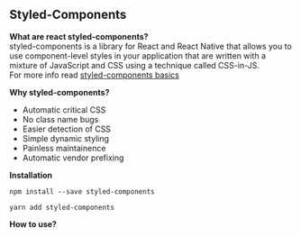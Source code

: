 ## Styled-Components

**What are react styled-components?**\
styled-components is a library for React and React Native that allows you to use component-level styles in your application that are written with a mixture of JavaScript and CSS using a technique called CSS-in-JS.\
For more info read [styled-components basics](https://styled-components.com/docs/basics)

**Why styled-components?**
* Automatic critical CSS
* No class name bugs
* Easier detection of CSS
* Simple dynamic styling
* Painless maintainence
* Automatic vendor prefixing

**Installation**
```
npm install --save styled-components

yarn add styled-components
```
**How to use?**
